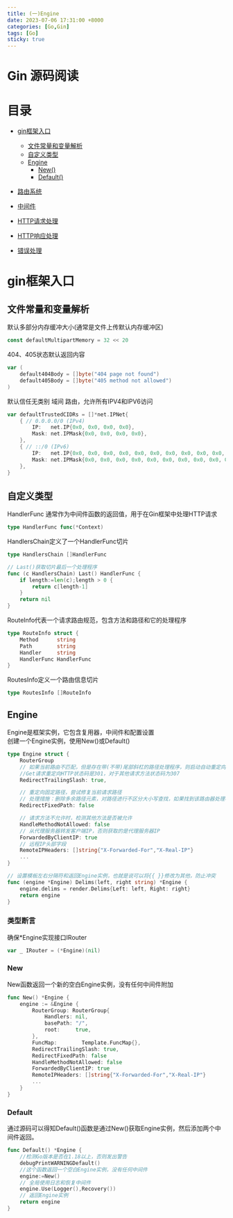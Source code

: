 ```yaml
---
title: (一)Engine
date: 2023-07-06 17:31:00 +8000
categories: [Go,Gin]
tags: [Go]    
sticky: true
---
```

# Gin 源码阅读

# 目录
- [gin框架入口](#gin)  
    - [文件常量和变量解析](#文件常量和变量解析)
    - [自定义类型](#自定义类型)
    - [Engine](#engine)
        - [New()](#new)
        - [Default()](#default)

- [路由系统](#gin)
- [中间件](#)
- [HTTP请求处理](#)
- [HTTP响应处理](#)
- [错误处理](#)


# gin框架入口
## 文件常量和变量解析
默认多部分内存缓冲大小(通常是文件上传默认内存缓冲区)
```go
const defaultMultipartMemory = 32 << 20
```
404、405状态默认返回内容
```go
var (
	default404Body = []byte("404 page not found")
	default405Body = []byte("405 method not allowed")
)
```
默认信任无类别 域间 路由，允许所有IPV4和IPV6访问
```go
var defaultTrustedCIDRs = []*net.IPNet{
	{ // 0.0.0.0/0 (IPv4)
		IP:   net.IP{0x0, 0x0, 0x0, 0x0},
		Mask: net.IPMask{0x0, 0x0, 0x0, 0x0},
	},
	{ // ::/0 (IPv6)
		IP:   net.IP{0x0, 0x0, 0x0, 0x0, 0x0, 0x0, 0x0, 0x0, 0x0, 0x0, 0x0, 0x0, 0x0, 0x0, 0x0, 0x0},
		Mask: net.IPMask{0x0, 0x0, 0x0, 0x0, 0x0, 0x0, 0x0, 0x0, 0x0, 0x0, 0x0, 0x0, 0x0, 0x0, 0x0, 0x0},
	},
}
```
## 自定义类型
HandlerFunc 通常作为中间件函数的返回值，用于在Gin框架中处理HTTP请求
```go
type HandlerFunc func(*Context)
```

HandlersChain定义了一个HandlerFunc切片
```go
type HandlersChain []HandlerFunc

// Last()获取切片最后一个处理程序
func (c HandlersChain) Last() HandlerFunc {
    if length:=len(c);length > 0 {
        return c[length-1]
    }
    return nil
}
```

RouteInfo代表一个请求路由规范，包含方法和路径和它的处理程序
```go
type RouteInfo struct {
    Method      string
    Path        string
    Handler     string
    HandlerFunc HandlerFunc
}
```

RoutesInfo定义一个路由信息切片 
```go
type RoutesInfo []RouteInfo
```

## Engine
Engine是框架实例，它包含复用器，中间件和配置设置  
创建一个Engine实例，使用New()或Default()
```go
type Engine struct {
	RouterGroup
	// 如果当前路由不匹配，但是存在带(不带)尾部斜杠的路径处理程序，则启动自动重定向。例如请求/foo/，但是只存在/foo，客户端会被重定向到/foo。
    //Get请求重定向HTTP状态码是301，对于其他请求方法状态码为307
	RedirectTrailingSlash: true,

	// 重定向固定路径，尝试修复当前请求路径
    // 处理措施：删除多余路径元素，对路径进行不区分大小写查找，如果找到该路由器处理程序，则重定向。
	RedirectFixedPath: false

	// 请求方法不允许时，检测其他方法是否被允许
	HandleMethodNotAllowed: false
	// 从代理服务器转发客户端IP，否则获取的是代理服务器IP
	ForwardedByClientIP: true
	// 远程IP头部字段
	RemoteIPHeaders: []string{"X-Forwarded-For","X-Real-IP"}
    ...
}

// 设置模板左右分隔符和返回Engine实例，也就是说可以将{{ }}修改为其他，防止冲突
func (engine *Engine) Delims(left, right string) *Engine {
    engine.delims = render.Delims{Left: left, Right: right}
    return engine
}

```
### 类型断言
确保*Engine实现接口IRouter
```go
var _ IRouter = (*Engine)(nil)
```
### New
New函数返回一个新的空白Engine实例，没有任何中间件附加
```go
func New() *Engine {
	engine := &Engine {
		RouterGroup: RouterGroup{
			Handlers: nil,
			basePath: "/",
			root:	  true,
		},
		FuncMap:		Template.FuncMap{},
		RedirectTrailingSlash: true,
		RedirectFixedPath: false
		HandleMethodNotAllowed: false
		ForwardedByClientIP: true
		RemoteIPHeaders: []string{"X-Forwarded-For","X-Real-IP"}
		...
	}
}
```

### Default
通过源码可以得知Default()函数是通过New()获取Engine实例，然后添加两个中间件返回。  
```go
func Default() *Engine {
	//检测Go版本是否在1.18以上，否则发出警告
	debugPrintWARNINGDefault()
	//这个函数返回一个空白Engine实例，没有任何中间件
	engine:=New()
	// 全局使用日志和恢复中间件
	engine.Use(Logger(),Recovery())
	// 返回Engine实例
	return engine
}
```



